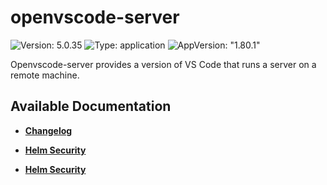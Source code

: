 # openvscode-server

![Version: 5.0.35](https://img.shields.io/badge/Version-5.0.35-informational?style=flat-square) ![Type: application](https://img.shields.io/badge/Type-application-informational?style=flat-square) ![AppVersion: "1.80.1"](https://img.shields.io/badge/AppVersion-"1.80.1"-informational?style=flat-square)

Openvscode-server provides a version of VS Code that runs a server on a remote machine.

## Available Documentation

- [**Changelog**](CHANGELOG)

- [**Helm Security**](container-security)

- [**Helm Security**](helm-security)

